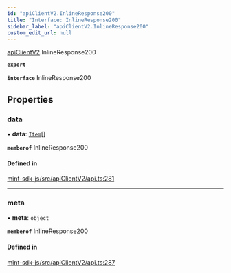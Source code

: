 ```yaml
---
id: "apiClientV2.InlineResponse200"
title: "Interface: InlineResponse200"
sidebar_label: "apiClientV2.InlineResponse200"
custom_edit_url: null
---
```


[apiClientV2](../modules/apiClientV2).InlineResponse200

**`export`**

**`interface`** InlineResponse200

## Properties

### data

• **data**: [`Item`](apiClientV2.Item)[]

**`memberof`** InlineResponse200

#### Defined in

[mint-sdk-js/src/apiClientV2/api.ts:281](https://github.com/KyuzanInc/mint-sdk-js/blob/d2ac52e/src/apiClientV2/api.ts#L281)

___

### meta

• **meta**: `object`

**`memberof`** InlineResponse200

#### Defined in

[mint-sdk-js/src/apiClientV2/api.ts:287](https://github.com/KyuzanInc/mint-sdk-js/blob/d2ac52e/src/apiClientV2/api.ts#L287)
